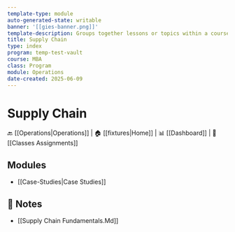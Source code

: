 ```yaml
---
template-type: module
auto-generated-state: writable
banner: '[[gies-banner.png]]'
template-description: Groups together lessons or topics within a course.
title: Supply Chain
type: index
program: temp-test-vault
course: MBA
class: Program
module: Operations
date-created: 2025-06-09
---
```


# Supply Chain



🔙 [[Operations|Operations]] | 🏠 [[fixtures|Home]] | 📊 [[Dashboard]] | 📝 [[Classes Assignments]]



## Modules

- [[Case-Studies|Case Studies]]



## 📄 Notes

- [[Supply Chain Fundamentals.Md]]

